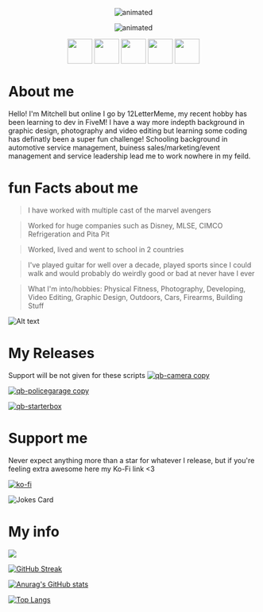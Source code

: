 <p align="center">
  <img src="https://readme-typing-svg.herokuapp.com?color=6519DD&center=true&vCenter=true&width=600&height=30&lines=12LetterMeme;12LetterMeme+is+great;12LetterMeme+is+cool;12LetterMeme+is+Uh-Mazing" alt="animated" />
</p>

<p align="center">
  <img src="https://readme-typing-svg.herokuapp.com?color=6519DD&center=true&vCenter=true&width=600&height=30&lines=Thanks+for+stopping+by;Graphic+design+background;Learning+all+this+coding+stuff;Have+an+Uh-Mazing+day!" alt="animated" />
</p>

<p align="center">
  <a href="https://www.youtube.com/channel/UCFFGU7M51WGZwuwDQo1cTVw" target="blank"><img align="center" src="https://cdn.discordapp.com/attachments/978030121896271872/978034430604111882/youtube_1.png" height="50" /></a>
<a href="https://steamcommunity.com/id/12LetterMeme" target="blank"><img align="center" src="https://cdn.discordapp.com/attachments/978030121896271872/978034429853302805/steam.png" height="50" /></a>
<a href="https://twitch.tv/12LetterMeme" target="blank"><img align="center" src="https://cdn.discordapp.com/attachments/978030121896271872/978034430130159636/twitch_1.png" height="50" /></a>
<a href="https://twitter.com/LetterMeme" target="blank"><img align="center" src="https://cdn.discordapp.com/attachments/978030121896271872/978034429215797288/twitter_1.png" height="50" /></a>
<a href="https://12LetterMeme#0001 << can't link discord?.com" target="blank"><img align="center" src="https://cdn.discordapp.com/attachments/978030121896271872/978034429534548038/discord_2.png" height="50" /></a>
</p>

# About me
Hello! I'm Mitchell but online I go by 12LetterMeme, my recent hobby has been learning to dev in FiveM! I have a way more indepth background in graphic design, photography and video editing but learning some coding has definatly been a super fun challenge! Schooling background in automotive service management, buiness sales/marketing/event management and service leadership lead me to work nowhere in my feild.

# fun Facts about me

>I have worked with multiple cast of the marvel avengers

>Worked for huge companies such as Disney, MLSE, CIMCO Refrigeration and Pita Pit

>Worked, lived and went to school in 2 countries

>I've played guitar for well over a decade, played sports since I could walk and would probably do weirdly good or bad at never have I ever

>What I'm into/hobbies: Physical Fitness, Photography, Developing, Video Editing, Graphic Design, Outdoors, Cars, Firearms, Building Stuff

![Alt text](https://spotify-recently-played-readme.vercel.app/api?user=12lettername&unique={true|1|on|yes})

# My Releases
Support will be not given for these scripts
[![qb-camera copy](https://user-images.githubusercontent.com/91357757/173150666-7be2d602-f2af-48ef-9ae9-76bd7a6f1274.png)](https://github.com/12LetterMeme/qb-camera)

[![qb-policegarage copy](https://user-images.githubusercontent.com/91357757/173150642-6846be12-d97c-4424-a5fe-27b4da8bb443.png)](https://github.com/12LetterMeme/qb-policeshop)

[![qb-starterbox](https://user-images.githubusercontent.com/91357757/173150576-b2bca98c-ae8a-4882-bb7d-970e47c7b494.png)](https://github.com/12LetterMeme/qb-starterbox)


# Support me
Never expect anything more than a star for whatever I release, but if you're feeling extra awesome here my Ko-Fi link <3

[![ko-fi](https://ko-fi.com/img/githubbutton_sm.svg)](https://ko-fi.com/W7W17MX9X)

![Jokes Card](https://readme-jokes.vercel.app/api)
# My info

![](https://komarev.com/ghpvc/?username=12LetterMeme)

[![GitHub Streak](https://github-readme-streak-stats.herokuapp.com?user=12LetterMeme&theme=dark&date_format=M%20j%5B%2C%20Y%5D&ring=6519DD&fire=6519DD&currStreakLabel=6519DD)](https://git.io/streak-stats)

[![Anurag's GitHub stats](https://github-readme-stats.vercel.app/api?username=12LetterMeme&theme=dark)](https://github.com/anuraghazra/github-readme-stats)

[![Top Langs](https://github-readme-stats.vercel.app/api/top-langs/?username=12LetterMeme&langs_count=4&theme=dark)](https://github.com/anuraghazra/github-readme-stats)

